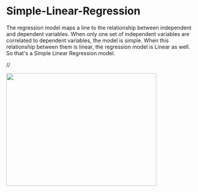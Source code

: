 # Simple-Linear-Regression

The regression model maps a line to the relationship between independent and dependent variables. When only one set of independent variables are correlated to dependent variables, the model is simple. When this relationship between them is linear, the regression model is Linear as well. So that's a Simple Linear Regression model.

//


<img src="https://user-images.githubusercontent.com/66460485/126896094-79f345a1-a6b8-4e6d-b7a9-9d71e1d6522f.png" width="400" height="300" />


